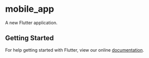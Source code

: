 # mobile_app

A new Flutter application.

## Getting Started

For help getting started with Flutter, view our online
[documentation](https://flutter.io/).
